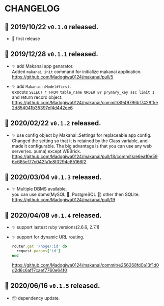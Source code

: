 # CHANGELOG

## :gift: 2019/10/22 `v0.1.0` released.

* :tada: first release

## :gift: 2019/12/28 `v0.1.1` released.

* :sparkles: add Makanai app genarator.  
  Added `makanai init` command for initialize makanai application.  
  https://github.com/Madogiwa0124/makanai/pull/5

* :sparkles: add `Makanai::Model#first`.  
  execute `SELECT * FROM table_name ORDER BY prymary_key asc limit 1` and return record object.  
  https://github.com/Madogiwa0124/makanai/commit/8949796bf7428f5e2d854041b35397ef4d442ee6

## :gift: 2020/02/22 `v0.1.2` released.
* :sparkles: use config object by Makanai::Settings for replaceable app config.  
  Changed the setting so that it is retained by the Class variable, and made it configurable.
  The big advantage is that you can use any web server(ex. puma) except WEBrick.  
  https://github.com/Madogiwa0124/makanai/pull/18/commits/e6ea10e596c685ef77c042fa1e8f0294c85166f2

## :gift: 2020/03/04 `v0.1.3` released.
* :sparkles: Multiple DBMS available.  
  you can use dbms(MySQL :dolphin:, PostgreSQL :elephant:) other then SQLite.  
  https://github.com/Madogiwa0124/makanai/pull/19

## :gift: 2020/04/08 `v0.1.4` released.
* :sparkles: support lastest ruby versions(2.6.6, 2.7.1)
* :sparkles: support for dynamic URL routing.

  ``` ruby
  router.get '/hoge/:id' do
    request.params['id']
  end
  ```

  https://github.com/Madogiwa0124/makanai/commit/e256368fd0a13f1d0d2d6c6af17caef7760e64f0

## :gift: 2020/06/16 `v0.1.5` released.
* :package: dependency update.
